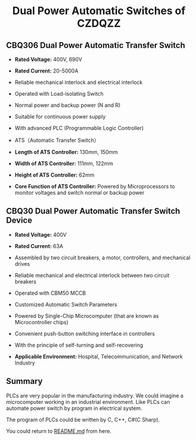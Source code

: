 <div align="center">

  <h1 align="center">Dual Power Automatic Switches of CZDQZZ</h1>

</div>

## CBQ306 Dual Power Automatic Transfer Switch
- **Rated Voltage:** 400V, 690V
- **Rated Current:** 20-5000A  
- Reliable mechanical interlock and electrical interlock
- Operated with Load-isolating Switch
- Normal power and backup power (N and R)
- Suitable for continuous power supply

- With advanced PLC (Programmable Logic Controller)
- ATS（Automatic Transfer Switch）
- **Length of ATS Controller:** 130mm, 150mm
- **Width of ATS Controller:** 111mm, 122mm
- **Height of ATS Controller:** 62mm
- **Core Function of ATS Controller:** Powered by Microprocessors to monitor voltages and switch normal or backup power



## CBQ30 Dual Power Automatic Transfer Switch Device
- **Rated Voltage:** 400V
- **Rated Current:** 63A  

- Assembled by two circuit breakers, a motor, controllers, and mechanical drives
- Reliable mechanical and electrical interlock between two circuit breakers
- Operated with CBM50 MCCB 

- Customized Automatic Switch Parameters
- Powered by Single-Chip Microcomputer (that are known as Microcontroller chips)
- Convenient push-button switching interface in controllers
- With the principle of self-turning and self-recovering
- **Applicable Environment:** Hospital, Telecommunication, and Network Industry


## Summary
PLCs are very popular in the manufacturing industry. We could imagine a microcomputer working in an industrial environment. Like PLCs can automate power switch by program in electrical system.

The program of PLCs could be written by C, C++, C#(C Sharp).

You could return to [README.md](/README.md) from here.



